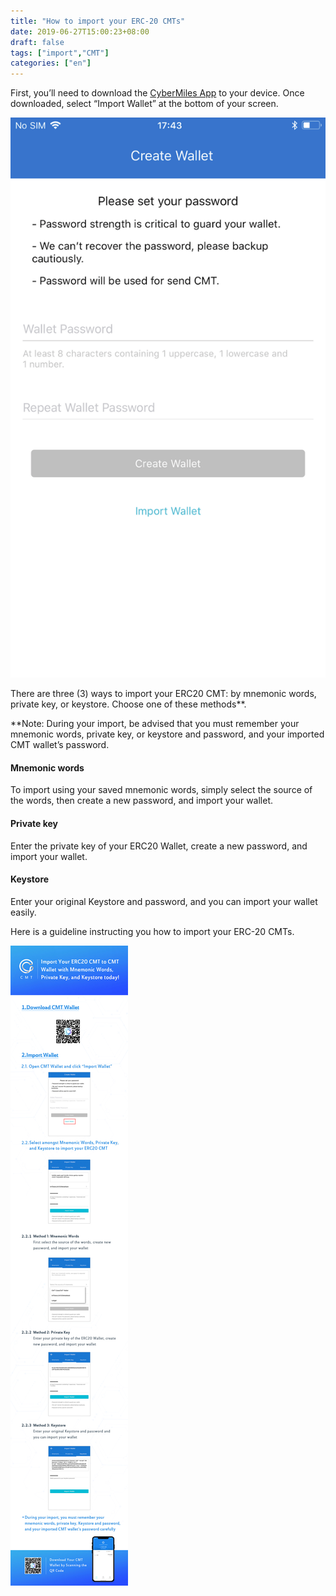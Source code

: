 ```yaml
---
title: "How to import your ERC-20 CMTs"
date: 2019-06-27T15:00:23+08:00
draft: false
tags: ["import","CMT"] 
categories: ["en"] 
---
```


First, you’ll need to download the [CyberMiles App](http://onelink.to/v248ze) to your device. Once downloaded, select “Import Wallet” at the bottom of your screen.

![](/images/20190627-Import-erc-20-cmts-01.gif)

There are three (3) ways to import your ERC20 CMT: by mnemonic words, private key, or keystore. Choose one of these methods**.

**Note: During your import, be advised that you must remember your mnemonic words, private key, or keystore and password, and your imported CMT wallet’s password.

#### Mnemonic words

To import using your saved mnemonic words, simply select the source of the words, then create a new password, and import your wallet.

#### Private key

Enter the private key of your ERC20 Wallet, create a new password, and import your wallet.

#### Keystore
Enter your original Keystore and password, and you can import your wallet easily.

Here is a guideline instructing you how to import your ERC-20 CMTs.

![](/images/20190627-import-erc-20-cmts-02.jpeg)
